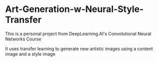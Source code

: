 # Art-Generation-w-Neural-Style-Transfer
This is a personal project from DeepLearning.AI's Convolutional Neural Networks Course

It uses transfer learning to generate new artistic images using a content image and a style image
